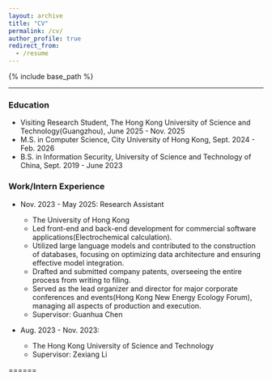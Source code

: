```yaml
---
layout: archive
title: "CV"
permalink: /cv/
author_profile: true
redirect_from:
  - /resume
---
```


{% include base_path %}

---

### Education

<!-- * (incoming) Ph.D in Data Science, Stevens Institute of Technology, Feb. 2026 -  -->
* Visiting Research Student, The Hong Kong University of Science and Technology(Guangzhou), June 2025 - Nov. 2025
* M.S. in Computer Science, City University of Hong Kong, Sept. 2024 - Feb. 2026
* B.S. in Information Security, University of Science and Technology of China, Sept. 2019 - June 2023



### Work/Intern Experience

* Nov. 2023 - May 2025: Research Assistant
  *  The University of Hong Kong  <!-- Hong Kong Quantum AI Lab -->
  *  Led front-end and back-end development for commercial software applications(Electrochemical calculation).
  *  Utilized large language models and contributed to the construction of databases, focusing on optimizing data architecture and ensuring effective model integration.
  *  Drafted and submitted company patents, overseeing the entire process from writing to filing.
  *  Served as the lead organizer and director for major corporate conferences and events(Hong Kong New Energy Ecology Forum), managing all aspects of production and execution.
  *  Supervisor: Guanhua Chen

* Aug. 2023 - Nov. 2023: 
  * The Hong Kong University of Science and Technology <!-- Hong Kong Center for Construction Robotics -->
  * Supervisor: Zexiang Li


<!-- ### Skills
======
* 

### Publications
======
  <ul>{% for post in site.publications reversed %}
    {% include archive-single-cv.html %}
  {% endfor %}</ul>
  
### Teaching
======
  
### Service and leadership -->
======
